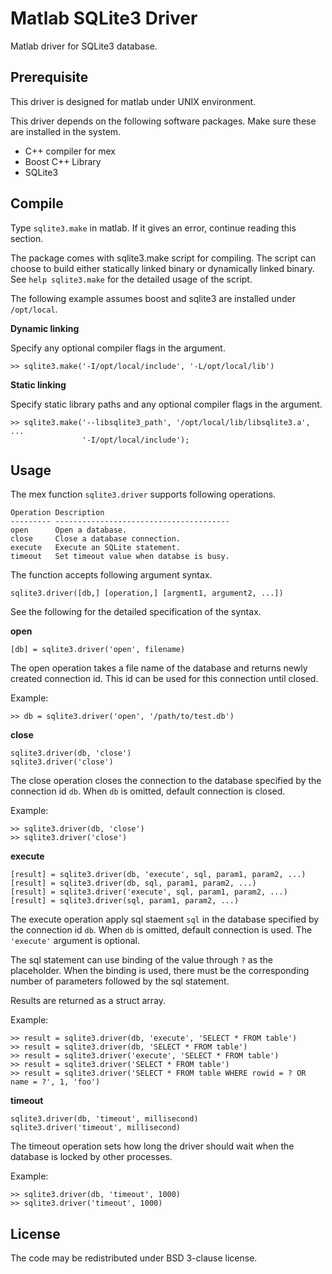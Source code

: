 Matlab SQLite3 Driver
=====================

Matlab driver for SQLite3 database.

Prerequisite
------------

This driver is designed for matlab under UNIX environment.

This driver depends on the following software packages. Make sure these are
installed in the system.

 * C++ compiler for mex
 * Boost C++ Library
 * SQLite3

Compile
-------

Type `sqlite3.make` in matlab. If it gives an error, continue reading this
section.

The package comes with sqlite3.make script for compiling. The script can choose
to build either statically linked binary or dynamically linked binary. See
`help sqlite3.make` for the detailed usage of the script.

The following example assumes boost and sqlite3 are installed under
`/opt/local`.

__Dynamic linking__

Specify any optional compiler flags in the argument.

    >> sqlite3.make('-I/opt/local/include', '-L/opt/local/lib')

__Static linking__

Specify static library paths and any optional compiler flags in the argument.

    >> sqlite3.make('--libsqlite3_path', '/opt/local/lib/libsqlite3.a', ...
                    '-I/opt/local/include');

Usage
-----

The mex function `sqlite3.driver` supports following operations.

    Operation Description
    --------- ---------------------------------------
    open      Open a database.
    close     Close a database connection.
    execute   Execute an SQLite statement.
    timeout   Set timeout value when databse is busy.

The function accepts following argument syntax.

    sqlite3.driver([db,] [operation,] [argment1, argument2, ...])

See the following for the detailed specification of the syntax.

__open__

    [db] = sqlite3.driver('open', filename)

The open operation takes a file name of the database and returns newly created
connection id. This id can be used for this connection until closed.

Example:

    >> db = sqlite3.driver('open', '/path/to/test.db')


__close__

    sqlite3.driver(db, 'close')
    sqlite3.driver('close')

The close operation closes the connection to the database specified by the
connection id `db`. When `db` is omitted, default connection is closed.

Example:

    >> sqlite3.driver(db, 'close')
    >> sqlite3.driver('close')

__execute__

    [result] = sqlite3.driver(db, 'execute', sql, param1, param2, ...)
    [result] = sqlite3.driver(db, sql, param1, param2, ...)
    [result] = sqlite3.driver('execute', sql, param1, param2, ...)
    [result] = sqlite3.driver(sql, param1, param2, ...)

The execute operation apply sql staement `sql` in the database specified by
the connection id `db`. When `db` is omitted, default connection is used.
The `'execute'` argument is optional.

The sql statement can use binding of the value through `?` as the placeholder.
When the binding is used, there must be the corresponding number of parameters
followed by the sql statement.

Results are returned as a struct array.

Example:

    >> result = sqlite3.driver(db, 'execute', 'SELECT * FROM table')
    >> result = sqlite3.driver(db, 'SELECT * FROM table')
    >> result = sqlite3.driver('execute', 'SELECT * FROM table')
    >> result = sqlite3.driver('SELECT * FROM table')
    >> result = sqlite3.driver('SELECT * FROM table WHERE rowid = ? OR name = ?', 1, 'foo')

__timeout__

    sqlite3.driver(db, 'timeout', millisecond)
    sqlite3.driver('timeout', millisecond)

The timeout operation sets how long the driver should wait when the database
is locked by other processes.

Example:

    >> sqlite3.driver(db, 'timeout', 1000)
    >> sqlite3.driver('timeout', 1000)

License
-------

The code may be redistributed under BSD 3-clause license.
